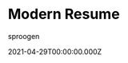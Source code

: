 ---
title: Modern Resume
github: https://github.com/sproogen/modern-resume-theme
demo: https://sproogen.github.io/modern-resume-theme/
license: MIT
author: sproogen
author_link: ''
author_twitter: ''
date: 2021-04-29T00:00:00.000Z
ssg:
  - Jekyll
cms: null
css: null
category:
  - Portfolio
description: A modern static resume template and theme. Powered by Jekyll and GitHub pages.
draft: true
publish_date: '2018-06-04T23:09:47Z'
update_date: '2022-01-17T12:34:30Z'
github_star: 1549
github_fork: 1037
---